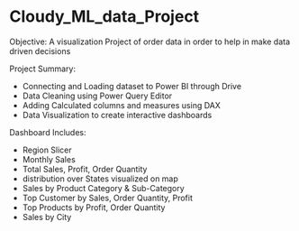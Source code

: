 # Cloudy_ML_data_Project
Objective: A visualization Project of order data in order to help in make data driven decisions

Project Summary:
- Connecting and Loading dataset to  Power BI through Drive
- Data Cleaning using Power Query Editor
- Adding Calculated columns and measures using DAX 
- Data Visualization to create interactive dashboards

Dashboard Includes: 
- Region Slicer
- Monthly Sales
- Total Sales, Profit, Order Quantity
- distribution over States visualized on map
- Sales by Product Category & Sub-Category
- Top Customer by Sales, Order Quantity, Profit
- Top Products by Profit, Order Quantity
- Sales by City
